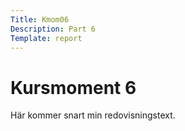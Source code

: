 ```yaml
---
Title: Kmom06
Description: Part 6
Template: report
---
```


Kursmoment 6
==================

Här kommer snart min redovisningstext.
